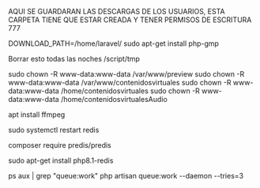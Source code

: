 AQUI SE GUARDARAN LAS DESCARGAS DE LOS USUARIOS, ESTA CARPETA TIENE QUE ESTAR CREADA Y TENER PERMISOS DE ESCRITURA 777

DOWNLOAD_PATH=/home/laravel/
sudo apt-get install php-gmp

Borrar esto todas las noches
/script/tmp

sudo chown -R www-data:www-data /var/www/preview
sudo chown -R www-data:www-data /var/www/contenidosvirtuales
sudo chown -R www-data:www-data /home/contenidosvirtuales
sudo chown -R www-data:www-data /home/contenidosvirtualesAudio

apt  install ffmpeg

sudo systemctl restart redis

composer require predis/predis

sudo apt-get install php8.1-redis


ps aux | grep "queue:work"
php artisan queue:work --daemon --tries=3

